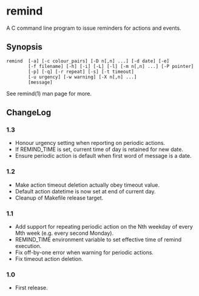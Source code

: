 # remind

A C command line program to issue reminders for actions and events.

## Synopsis

    remind  [-a] [-c colour_pairs] [-D n[,n] ...] [-d date] [-e]
            [-f filename] [-h] [-i] [-L] [-l] [-m n[,n] ...] [-P pointer]
            [-p] [-q] [-r repeat] [-s] [-t timeout]
            [-u urgency] [-w warning] [-X n[,n] ...]
            [message]

See remind(1) man page for more.

## ChangeLog

### 1.3

* Honour urgency setting when reporting on periodic actions.
* If REMIND_TIME is set, current time of day is retained for new date.
* Ensure periodic action is default when first word of message is a date.

### 1.2

* Make action timeout deletion actually obey timeout value.
* Default action datetime is now set at end of current day.
* Cleanup of Makefile release target.

### 1.1

* Add support for repeating periodic action on the Nth weekday of
  every Mth week (e.g. every second Monday).
* REMIND_TIME environment variable to set effective time of remind execution.
* Fix off-by-one error when warning for periodic actions.
* Fix timeout action deletion.

### 1.0

* First release.

